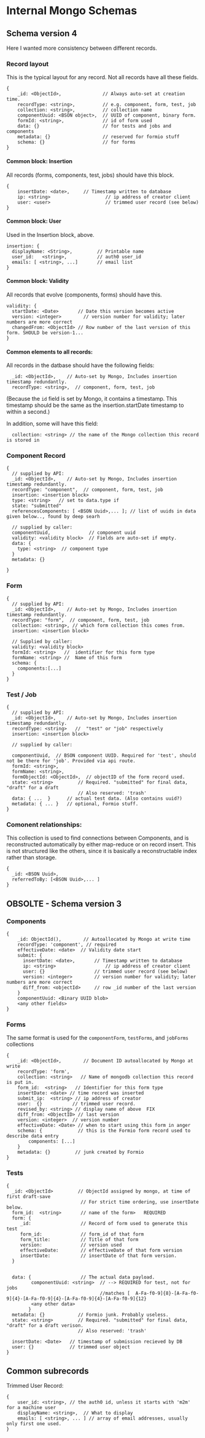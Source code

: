 # Internal Mongo Schemas


## Schema version 4

Here I wanted more consistency between different records. 
### Record layout
This is the typical layout for any record. Not all records have all these fields.
```
{
    _id: <ObjectId>,               // Always auto-set at creation time. 
    recordType: <string>,          // e.g. component, form, test, job
    collection: <string>,          // collection name
    componentUuid: <BSON object>,  // UUID of component, binary form.
    formId: <string>,              // id of form used 
    data: {}                       // for tests and jobs and components
    metadata: {}                   // reserved for formio stuff
    schema: {}                     // for forms
}
```


#### Common block: Insertion
All records (forms, components, test, jobs) should have this block.
```
{
    insertDate: <date>,   	// Timestamp written to database
    ip: <string>					// ip address of creator client
    user: <user>					// trimmed user record (see below)
}
```

#### Common block: User
Used in the Insertion block, above.
```
insertion: {
  displayName: <String>,         // Printable name
  user_id:   <string>,           // auth0 user_id 
  emails: [ <string>, ...]       // email list
}
```

#### Common block: Validity
All records that evolve (components, forms) should have this.
```
validity: {
  startDate: <Date>       // Date this version becomes active
  version: <integer>	    // version number for validity; later numbers are more correct
  changedFrom: <ObjectId> // Row number of the last version of this form. SHOULD be version-1...
}
```

#### Common elements to all records:
All records in the datbase should have the following fields:
```
  _id: <ObjectId>,    // Auto-set by Mongo, Includes insertion timestamp redundantly.
  recordType: <string>,  // component, form, test, job
```

(Because the `id` field is set by Mongo, it contains a timestamp. This timestamp should be the same as the insertion.startDate timestamp to within a second.)

In addition, some will have this field:
```
  collection: <string> // the name of the Mongo collection this record is stored in
```


### Component Record
```
{
  // supplied by API:
  _id: <ObjectId>,    // Auto-set by Mongo, Includes insertion timestamp redundantly.
  recordType: "component",  // component, form, test, job
  insertion: <insertion block>
  type: <string>   // set to data.type if
  state: "submitted"
  referencesComponents: [ <BSON Uuid>,... ]; // list of uuids in data given below.., found by deep searh

  // supplied by caller:
  componentUuid,              // component uuid
  validity: <validity block>  // Fields are auto-set if empty.
  data: {
    type: <string>  // component type
  }
  metadata: {}

}
```

### Form
```
{
  // supplied by API:
  _id: <ObjectId>,    // Auto-set by Mongo, Includes insertion timestamp redundantly.
  recordType: "form",  // component, form, test, job
  collection: <string>, // which form collection this comes from.
  insertion: <insertion block>

  // Supplied by caller:
  validity: <validity block>
  formId: <string>   //  identifier for this form type
  formName: <string> //  Name of this form
  schema: {
    components:[...]
  }
}
```


### Test / Job
```
{
  // supplied by API:
  _id: <ObjectId>,    // Auto-set by Mongo, Includes insertion timestamp redundantly.
  recordType: <string>   //  "test" or "job" respectively
  insertion: <insertion block>

  // supplied by caller:

  componentUuid,  // BSON component UUID. Required for 'test', should not be there for 'job'. Provided via api route.
  formId: <string>, 
  formName: <string>,
  formObjectId: <ObjectId>,  // objectID of the form record used.
  state: <string>         // Required. "submitted" for final data, "draft" for a draft
                          // Also reserved: 'trash'
  data: { ...  }      // actual test data. (Also contains uuid?)
  metadata: { ... }   // optional, Formio stuff.
}
```


### Comonent relationships:
This collection is used to find connections between Components, and is reconstructed automatically by either map-reduce or on record insert.  This is not structured like the others, since it is basically a reconstructable index rather than storage.

```
{
  _id: <BSON Uuid>,
  referredToBy: [<BSON Uuid>,... ]
}
```





## OBSOLTE - Schema version 3
### Components

```
{
	_id: ObjectId(),   		// Autoallocated by Mongo at write time
	recordType: 'component', // required
	effectiveDate: <date>  // Validity date start
	submit: {
	  insertDate: <date>,   	// Timestamp written to database
      ip: <string>					// ip address of creator client
      user: {}					// trimmed user record (see below)
      version: <integer>	    // version number for validity; later numbers are more correct
      diff_from: <objectId>     // row _id number of the last version
	}
	componentUuid: <Binary UUID blob>
	<any other fields>
}
```

### Forms
The same format is used for the `componentForm`, `testForms`, and `jobForms` collections
```
{
	_id: <ObjectId>,        // Document ID autoallocated by Mongo at write 
	recordType: 'form',
	collection: <string>   // Name of mongodb collection this record is put in.
	form_id:  <string>   // Identifier for this form type 
	insertDate: <date> // time record was inserted
	submit_ip:  <string> // ip address of creator
	user:  {}			// trimmed user record.
	revised_by: <string> // display name of above  FIX
	diff_from: <ObjectID> // last version
	version: <integer>  // version number
	effectiveDate: <Date> // when to start using this form in anger
	schema: {             // this is the Formio form record used to describe data entry
		components: [...]
	}
	metadata: {}         // junk created by Formio
}
```

### Tests
```
{
  _id: <ObjectId>         // ObjectId assigned by mongo, at time of first draft-save
                           // For strict time ordering, use insertDate below.
  form_id:  <string>       // name of the form>   REQUIRED
  form: {              
     _id:                  // Record of form used to generate this test
     form_id:              // form_id of that form
     form_title:           // Title of that form
     version:              // version used
     effectiveDate:        // effectiveDate of that form version
     insertDate:           // insertDate of that form version.
  }
  

  data: {                  // The actual data payload.
         componentUuid: <string>  // --> REQUIRED for test, not for jobs
                                  //matches [  A-Fa-f0-9]{8}-[A-Fa-f0-9]{4}-[A-Fa-f0-9]{4}-[A-Fa-f0-9]{4}-[A-Fa-f0-9]{12}
         <any other data>
        }
  metadata: {}            // Formio junk. Probably useless.
  state: <string>         // Required. "submitted" for final data, "draft" for a draft verison.
                          // Also reserved: 'trash'
  
  insertDate: <Date>   // timestamp of submission recieved by DB
  user: {}             // trimmed user object
}
```

## Common subrecords

Trimmed User Record:
```
{ 
	user_id: <string>, // the auth0 id, unless it starts with 'm2m' for a machine user
	displayName: <string>,  // What to display
	emails: [ <string>, ... ] // array of email addresses, usually only first one used.
}
```
